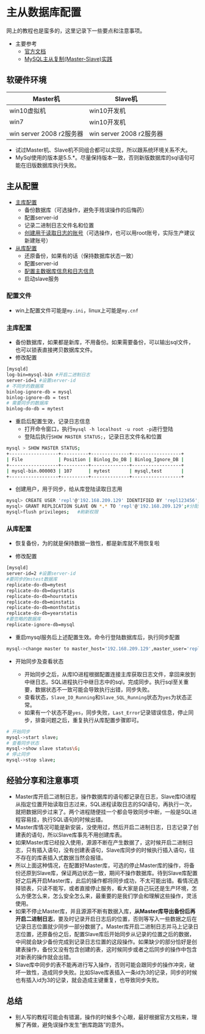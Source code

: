 # 主从数据库配置

网上的教程也是蛮多的，这里记录下一些要点和注意事项。

- 主要参考
  - [官方文档](https://dev.mysql.com/doc/refman/5.5/en/replication-howto.html)
  - [MySQL主从复制(Master-Slave)实践](https://www.cnblogs.com/gl-developer/p/6170423.html)

## 软硬件环境

|Master机|Slave机|
| -- | -- |
|win10虚拟机|win10开发机|
|win7|win10开发机|
|win server 2008 r2服务器|win server 2008 r2服务器|

- 试过Master机、Slave机不同组合都可以实现，所以跟系统环境关系不大。
- MySql使用的版本是5.5.*。尽量保持版本一致，否则新版数据库的sql语句可能在旧版数据库执行失败。

## 主从配置

- [主库配置](https://dev.mysql.com/doc/refman/5.5/en/replication-howto-masterbaseconfig.html)
  - 备份数据库（可选操作，避免手贱误操作的后悔药）
  - 配置server-id
  - 记录二进制日志文件名和位置
  - [创建用于读取日志的账号](https://dev.mysql.com/doc/refman/5.5/en/replication-howto-repuser.html)（可选操作，也可以用root账号，实际生产建议新建账号）
- [从库配置](https://dev.mysql.com/doc/refman/5.5/en/replication-howto-slavebaseconfig.html)
  - 还原备份，如果有的话（保持数据库状态一致）
  - 配置server-id
  - [配置主数据库信息和日志信息](https://dev.mysql.com/doc/refman/5.5/en/replication-howto-slaveinit.html)
  - 启动slave服务

### 配置文件

- win上配置文件可能是`my.ini`，linux上可能是`my.cnf`

### 主库配置

- 备份数据库，如果都是新库，不用备份。如果需要备份，可以输出sql文件，也可以锁表直接拷贝数据库文件。
- 修改配置

```bash
[mysqld]
log-bin=mysql-bin #开启二进制日志
server-id=1 #设置server-id
# 不同步的数据库
binlog-ignore-db = mysql
binlog-ignore-db = test
# 需要同步的数据库
binlog-do-db = mytest
```

- 重启后配置生效，记录日志信息
  - 打开命令窗口，执行`mysql -h localhost -u root -p`进行登陆
  - 登陆后执行`SHOW MASTER STATUS;`，记录日志文件名和位置

```bash
mysql > SHOW MASTER STATUS;
+------------------+----------+--------------+------------------+
| File             | Position | Binlog_Do_DB | Binlog_Ignore_DB |
+------------------+----------+--------------+------------------+
| mysql-bin.000003 | 107      | mytest       | mysql,test       |
+------------------+----------+--------------+------------------+
```

- 创建用户，用于同步，给从库登陆读取日志用

```bash
mysql> CREATE USER 'repl'@'192.168.209.129' IDENTIFIED BY 'repl123456';#创建用户
mysql> GRANT REPLICATION SLAVE ON *.* TO 'repl'@'192.168.209.129';#分配权限
mysql>flush privileges;   #刷新权限
```

### 从库配置

- 恢复备份，为的就是保持数据一致性，都是新库就不用恢复啦

- 修改配置

```bash
[mysqld]
server-id=2 #设置server-id
#要同步的mstest数据库
replicate-do-db=mytest
replicate-do-db=daystatis
replicate-do-db=hourstatis
replicate-do-db=minstatis
replicate-do-db=monthstatis
replicate-do-db=yearstatis
#要忽略的数据库
replicate-ignore-db=mysql
```

- 重启mysql服务后上述配置生效。命令行登陆数据库后，执行同步配置

```bash
mysql->change master to master_host='192.168.209.129',master_user='repl',master_password='repl123456',master_port=3306,master_log_file='mysql-bin.000003',master_log_pos=107;
```

- 开始同步及查看状态

  - 开始同步之后，从库IO进程根据配置连接主库获取日志文件，拿回来放到中继日志。SQL进程执行中继日志中的sql，完成同步。执行sql至关重要，数据状态不一致可能会导致执行出错，同步失败。
  - 查看状态，`Slave_IO_Running`和`Slave_SQL_Running`状态为`yes`为状态正常。
  - 如果有一个状态不是`yes`，同步失败，`Last_Error`记录错误信息，停止同步，排查问题之后，重复执行从库配置步骤即可。

```bash
# 开始同步
mysql->start slave;
# 查看同步状态
mysql->show slave status\G;
# 停止同步
mysql->stop slave;
```

## 经验分享和注意事项

- Master库开启二进制日志，操作数据库的语句都记录在日志，Slave库IO进程从指定位置开始读取日志过来，SQL进程读取日志的SQl语句，再执行一次，就把数据同步过来了。两个进程随便挂一个都会导致同步中断，一般是SQL进程容易挂，执行SQL语句的时候出错。
- Master库情况可能是新安装，没使用过，然后开启二进制日志，日志记录了创建表的语句，所以Slave库事先不用创建库表。
- 如果Master库已经投入使用，源源不断在产生数据了，这时候开启二进制日志，只有插入语句，没有创建表语句，Slave库同步的时候执行插入语句，往不存在的库表插入式数据当然会报错。
- 所以上面这种情况，在配置好Master库，可选的停止Master库的操作，将备份还原到Slave库，保证两边状态一致，期间不操作数据库。待到Slave库配置好之后再开启Master库，此后的操作都将同步成功，不太可能出错。看情况选择锁表，只读不能写，或者直接停止服务，看大家是自己玩还是生产环境，怎么方便怎么来，怎么安全怎么来，最重要的是我们学会和理解这些操作，灵活使用。
- 如果不停止Master库，并且源源不断有数据入库，**从Master库导出备份后再开启二进制日志**，要及时记录开启日志后的位置，否则等写入一些数据之后在记录日志位置就少同步一部分数据了。Master库开启二进制日志并马上记录日志位置，还原备份之后，配置Slave库后开始同步从记录的位置之后的数据，中间就会缺少备份完成到记录日志位置的这段操作。如果缺少的部分恰好是创建表操作，备份又没有包含创建的表，这时候同步或者之后同步的操作中包含对新表的操作就会出错。
- Slave库中同步的表不能再进行写入操作，否则可能会跟同步的操作冲突，破坏一致性，造成同步失败。比如Slave库表插入一条id为3的记录，同步的时候也有插入id为3的记录，就会造成主键重复，也导致同步失败。

## 总结

- 别人写的教程可能会有错漏，操作的时候多个心眼，最好根据官方文档来，理解了再做，避免误操作发生“删库跑路”的意外。